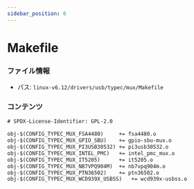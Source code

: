 ```yaml
---
sidebar_position: 6
---
```

# Makefile

### ファイル情報

- パス: `linux-v6.12/drivers/usb/typec/mux/Makefile`

### コンテンツ

```txt
# SPDX-License-Identifier: GPL-2.0

obj-$(CONFIG_TYPEC_MUX_FSA4480)		+= fsa4480.o
obj-$(CONFIG_TYPEC_MUX_GPIO_SBU)	+= gpio-sbu-mux.o
obj-$(CONFIG_TYPEC_MUX_PI3USB30532)	+= pi3usb30532.o
obj-$(CONFIG_TYPEC_MUX_INTEL_PMC)	+= intel_pmc_mux.o
obj-$(CONFIG_TYPEC_MUX_IT5205)		+= it5205.o
obj-$(CONFIG_TYPEC_MUX_NB7VPQ904M)	+= nb7vpq904m.o
obj-$(CONFIG_TYPEC_MUX_PTN36502)	+= ptn36502.o
obj-$(CONFIG_TYPEC_MUX_WCD939X_USBSS)	+= wcd939x-usbss.o

```
